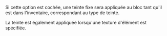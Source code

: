 Si cette option est cochée, une teinte fixe sera appliquée au bloc tant qu'il est dans l'inventaire, correspondant au type de teinte.

La teinte est également appliquée lorsqu'une texture d'élément est spécifiée.